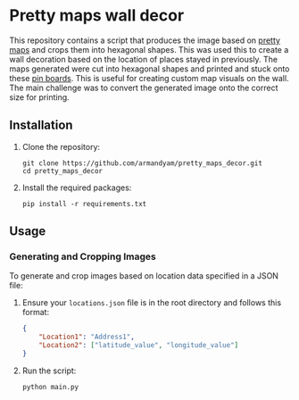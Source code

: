# Pretty maps wall decor

This repository contains a script that produces the image based on [pretty maps](https://github.com/marceloprates/prettymaps) and crops them into hexagonal shapes. This was used this to create a wall decoration based on the location of places stayed in previously. The maps generated were cut into hexagonal shapes and printed and stuck onto these [pin boards](https://www.amazon.de/dp/B07JNNM31F?psc=1&ref=ppx_yo2ov_dt_b_product_details). This is useful for creating custom map visuals on the wall. The main challenge was to convert the generated image onto the correct size for printing.

## Installation

1. Clone the repository:
    ```
    git clone https://github.com/armandyam/pretty_maps_decor.git
    cd pretty_maps_decor
    ```

2. Install the required packages:
    ```
    pip install -r requirements.txt
    ```

## Usage

### Generating and Cropping Images

To generate and crop images based on location data specified in a JSON file:

1. Ensure your `locations.json` file is in the root directory and follows this format:
    ```json
    {
        "Location1": "Address1",
        "Location2": ["latitude_value", "longitude_value"]
    }
    ```

2. Run the script:
    ```
    python main.py
    ```


